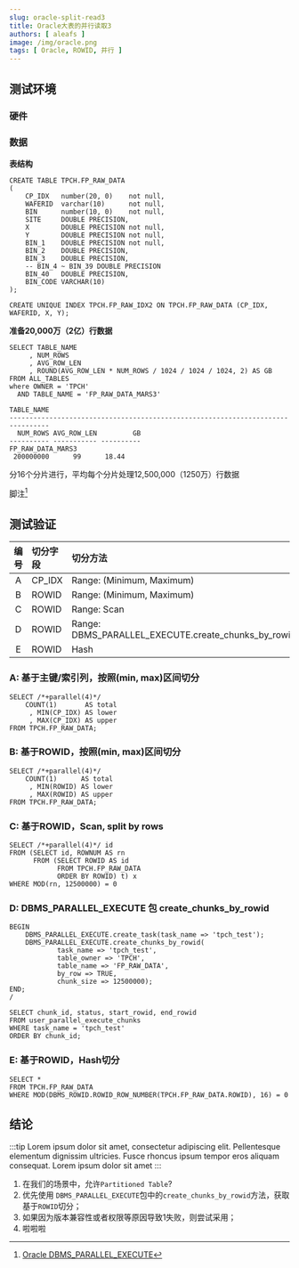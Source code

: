 ```yaml
---
slug: oracle-split-read3
title: Oracle大表的并行读取3
authors: [ aleafs ]
image: /img/oracle.png
tags: [ Oracle, ROWID, 并行 ]
---
```


## 测试环境

### 硬件

### 数据

**表结构**

```oraclesqlplus title="create-table.sql"
CREATE TABLE TPCH.FP_RAW_DATA
(
    CP_IDX   number(20, 0)    not null,
    WAFERID  varchar(10)      not null,
    BIN      number(10, 0)    not null,
    SITE     DOUBLE PRECISION,
    X        DOUBLE PRECISION not null,
    Y        DOUBLE PRECISION not null,
    BIN_1    DOUBLE PRECISION not null,
    BIN_2    DOUBLE PRECISION,
    BIN_3    DOUBLE PRECISION,
    -- BIN_4 ~ BIN_39 DOUBLE PRECISION
    BIN_40   DOUBLE PRECISION,
    BIN_CODE VARCHAR(10)
);

CREATE UNIQUE INDEX TPCH.FP_RAW_IDX2 ON TPCH.FP_RAW_DATA (CP_IDX, WAFERID, X, Y);
```

**准备20,000万（2亿）行数据**

```oraclesqlplus
SELECT TABLE_NAME
     , NUM_ROWS
     , AVG_ROW_LEN
     , ROUND(AVG_ROW_LEN * NUM_ROWS / 1024 / 1024 / 1024, 2) AS GB
FROM ALL_TABLES
where OWNER = 'TPCH'
  AND TABLE_NAME = 'FP_RAW_DATA_MARS3'
```

```shell
TABLE_NAME
--------------------------------------------------------------------------------
  NUM_ROWS AVG_ROW_LEN	       GB
---------- ----------- ----------
FP_RAW_DATA_MARS3
 200000000	    99	    18.44
```
分16个分片进行，平均每个分片处理12,500,000（1250万）行数据

脚注[^1]

## 测试验证

| 编号 | 切分字段   | 切分方法                                                |
|:--:|:-------|:----------------------------------------------------|
| A  | CP_IDX | Range: (Minimum, Maximum)                           |
| B  | ROWID  | Range: (Minimum, Maximum)                           |
| C  | ROWID  | Range: Scan                                         |
| D  | ROWID  | Range: DBMS_PARALLEL_EXECUTE.create_chunks_by_rowid |
| E  | ROWID  | Hash                                                |

### A: 基于主键/索引列，按照(min, max)区间切分

```oraclesqlplus
SELECT /*+parallel(4)*/
    COUNT(1)       AS total
     , MIN(CP_IDX) AS lower
     , MAX(CP_IDX) AS upper
FROM TPCH.FP_RAW_DATA;
```

### B: 基于ROWID，按照(min, max)区间切分

```oraclesqlplus
SELECT /*+parallel(4)*/
    COUNT(1)      AS total
     , MIN(ROWID) AS lower
     , MAX(ROWID) AS upper
FROM TPCH.FP_RAW_DATA;
```

### C: 基于ROWID，Scan, split by rows

```oraclesqlplus
SELECT /*+parallel(4)*/ id
FROM (SELECT id, ROWNUM AS rn
      FROM (SELECT ROWID AS id
            FROM TPCH.FP_RAW_DATA
            ORDER BY ROWID) t) x
WHERE MOD(rn, 12500000) = 0
```

### D: DBMS_PARALLEL_EXECUTE 包 create_chunks_by_rowid

```oraclesqlplus
BEGIN
    DBMS_PARALLEL_EXECUTE.create_task(task_name => 'tpch_test');
    DBMS_PARALLEL_EXECUTE.create_chunks_by_rowid(
            task_name => 'tpch_test',
            table_owner => 'TPCH',
            table_name => 'FP_RAW_DATA',
            by_row => TRUE,
            chunk_size => 12500000);
END;
/

SELECT chunk_id, status, start_rowid, end_rowid
FROM user_parallel_execute_chunks
WHERE task_name = 'tpch_test'
ORDER BY chunk_id;
```

### E: 基于ROWID，Hash切分

```oraclesqlplus title="hello.sql"
SELECT *
FROM TPCH.FP_RAW_DATA
WHERE MOD(DBMS_ROWID.ROWID_ROW_NUMBER(TPCH.FP_RAW_DATA.ROWID), 16) = 0
```

## 结论

:::tip
Lorem ipsum dolor sit amet, consectetur adipiscing elit. Pellentesque elementum dignissim ultricies. Fusce rhoncus ipsum
tempor eros aliquam consequat. Lorem ipsum dolor sit amet
:::

1. 在我们的场景中，允许`Partitioned Table`?
2. 优先使用 `DBMS_PARALLEL_EXECUTE`包中的`create_chunks_by_rowid`方法，获取基于`ROWID`切分；
2. 如果因为版本兼容性或者权限等原因导致1失败，则尝试采用；
3. 啦啦啦

[^1]: [Oracle DBMS_PARALLEL_EXECUTE](https://docs.oracle.com/en/database/oracle/oracle-database/19/arpls/DBMS_PARALLEL_EXECUTE.html)
[^2]: [InfoSphere Information Server Partitioned read methods](https://www.ibm.com/docs/en/iis/11.7?topic=reference-partitioned-read-methods) 